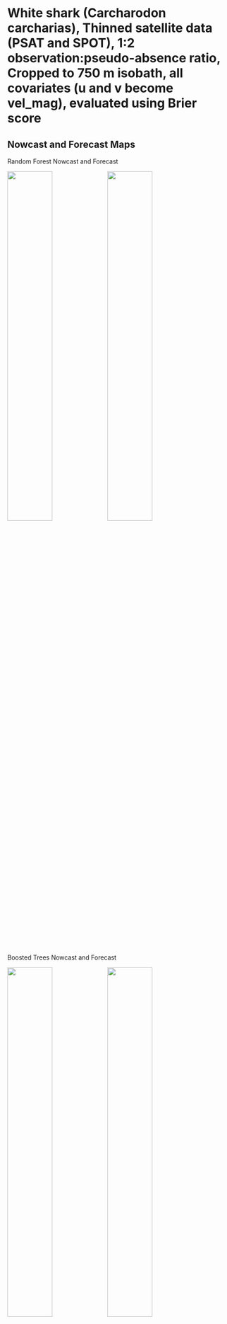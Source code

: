 White shark (Carcharodon carcharias), Thinned satellite data (PSAT and
SPOT), 1:2 observation:pseudo-absence ratio, Cropped to 750 m isobath,
all covariates (u and v become vel_mag), evaluated using Brier score
================

## Nowcast and Forecast Maps

Random Forest Nowcast and Forecast

<img src="../tidy_reports/versions/c21/100340/c21.100340.01_12_rf_compiled_casts.png" width="45%" /><img src="../tidy_reports/versions/c21/100344/c21.100344.01_12_rf_compiled_casts.png" width="45%" />

Boosted Trees Nowcast and Forecast

<img src="../tidy_reports/versions/c21/100340/c21.100340.01_12_bt_compiled_casts.png" width="45%" /><img src="../tidy_reports/versions/c21/100344/c21.100344.01_12_bt_compiled_casts.png" width="45%" />

Maxnet Trees Nowcast and Forecast

<img src="../tidy_reports/versions/c21/100340/c21.100340.01_12_maxent_compiled_casts.png" width="45%" /><img src="../tidy_reports/versions/c21/100344/c21.100344.01_12_maxent_compiled_casts.png" width="45%" />

GAM Nowcast and Forecast

<img src="../tidy_reports/versions/c21/100340/c21.100340.01_12_gam_compiled_casts.png" width="45%" /><img src="../tidy_reports/versions/c21/100344/c21.100344.01_12_gam_compiled_casts.png" width="45%" />

GLM Nowcast and Forecast

<img src="../tidy_reports/versions/c21/100340/c21.100340.01_12_glm_compiled_casts.png" width="45%" /><img src="../tidy_reports/versions/c21/100344/c21.100344.01_12_glm_compiled_casts.png" width="45%" />

## Metrics

| model_type |  accuracy | boyce_cont |   roc_auc |   tss_max | brier_class |
|:-----------|----------:|-----------:|----------:|----------:|------------:|
| rf         | 0.9468085 |  0.9024400 | 0.9905434 | 0.9560292 |          NA |
| bt         | 0.8603723 |  0.9552989 | 0.9105623 | 0.6786994 |          NA |
| maxnet     | 0.7180851 |  0.9126864 | 0.8062596 | 0.5216334 |          NA |
| gam        |        NA |         NA |        NA |        NA |   0.1682391 |
| glm        |        NA |         NA |        NA |        NA |   0.1887196 |

Metrics by model type

## Variable Importance

![](/mnt/ecocast/projects/koliveira/subprojects/carcharodon/workflows/tidy_md/versions/m21/10034/m21.10034_tidy_compiled_files/figure-gfm/variable%20importance-1.png)<!-- -->
